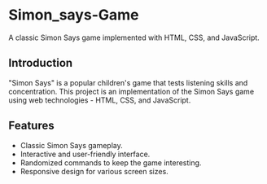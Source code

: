 # Simon_says-Game
A classic Simon Says game implemented with HTML, CSS, and JavaScript.

## Introduction
"Simon Says" is a popular children's game that tests listening skills and concentration. This project is an implementation of the Simon Says game using web technologies - HTML, CSS, and JavaScript.

## Features

- Classic Simon Says gameplay.
- Interactive and user-friendly interface.
- Randomized commands to keep the game interesting.
- Responsive design for various screen sizes.
